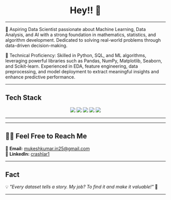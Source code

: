 <h1 align = "center"> Hey!! 👋 </h1> 
<img align = "right"  src="https://komarev.com/ghpvc/?username=crashlar1&style=flat-square&color=blue" alt=""/>

---

🔹 Aspiring Data Scientist passionate about Machine Learning, Data Analysis, and AI with a strong foundation in mathematics, statistics, and algorithm development. Dedicated to solving real-world problems through data-driven decision-making.

🔹 Technical Proficiency: Skilled in Python, SQL, and ML algorithms, leveraging powerful libraries such as Pandas, NumPy, Matplotlib, Seaborn, and Scikit-learn. Experienced in EDA, feature engineering, data preprocessing, and model deployment to extract meaningful insights and enhance predictive performance.

 


---

##  Tech Stack  
<div align="center">  
<img src="https://img.shields.io/badge/Python-3776AB?style=for-the-badge&logo=python&logoColor=white"/>  
<img src="https://img.shields.io/badge/SQL-4479A1?style=for-the-badge&logo=postgresql&logoColor=white"/>  
<img src="https://img.shields.io/badge/Pandas-150458?style=for-the-badge&logo=pandas&logoColor=white"/>  
<img src="https://img.shields.io/badge/Scikit--Learn-F7931E?style=for-the-badge&logo=scikitlearn&logoColor=white"/>  
<img src="https://img.shields.io/badge/Matplotlib-3776AB?style=for-the-badge&logo=python&logoColor=white"/>  
</div>  

<!--
## 🚀 Featured Projects  
🌟 **Check out some of my top projects!**  
-->
---

<!--## 📊 GitHub Stats  
<div align="center">  
<img src="https://github-readme-stats.vercel.app/api?username=crashlar1&show_icons=true&theme=radical" width="48%"/>  
<img src="https://github-readme-streak-stats.herokuapp.com/?user=crashlar1&theme=radical" width="48%"/>  
</div>  -->

---

## 🕴🏻 Feel Free to Reach Me  
📩 **Email:** mukeshkumar.in25@gmail.com  
💼 **LinkedIn:** [crashlar1](https://linkedin.com/in/crashlar1)  
<!--🐦 **Twitter:** [crashlar1](https://twitter.com/crashlar1)  
📂 **Portfolio:** [crashlar1.com](https://crashlar1.com)  -->

---

## Fact  
💡 _"Every dataset tells a story. My job? To find it and make it valuable!"_ 🚀  

---
